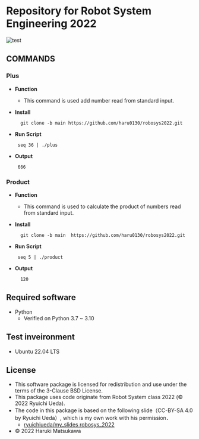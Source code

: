 # **Repository for Robot System Engineering 2022**
 ![test](https://github.com/haru0130/robosys2022/actions/workflows/test.yml/badge.svg)

## **COMMANDS**
### **Plus** 


* **Function**
  
  * This command is used add number read from standard input.

* **Install**
  ``` 
    git clone -b main https://github.com/haru0130/robosys2022.git
    ```
*  **Run Script**
     ``` 
      seq 36 | ./plus
      ```
* **Output**
   ``` 
    666
    ```
### **Product**
* **Function**

  * This command is used to calculate the product of numbers read from standard input.

* **Install**
  ``` 
    git clone -b main  https://github.com/haru0130/robosys2022.git
    ```
*  **Run Script**
     ``` 
      seq 5 | ./product
      ```
* **Output**
    ``` 
      120
    ```







## Required software



 * Python 
   * Verified on Python 3.7 ~ 3.10

## Test inveironment


 * Ubuntu 22.04 LTS

## License


* This software package is licensed for redistribution and use under the terms of the 3-Clause BSD License.
* This package uses code originate from Robot System class 2022 (© 2022 Ryuichi Ueda).
* The code in this package is based on the following slide（CC-BY-SA 4.0 by Ryuichi Ueda）, which is my own work with his permission．
    * [ryuichiueda/my_slides robosys_2022][def]
* © 2022 Haruki Matsukawa

[def]: https://github.com/ryuichiueda/my_slides/tree/master/robosys_2022